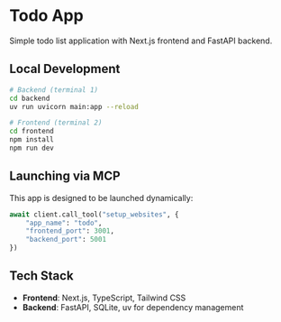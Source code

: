 # Todo App

Simple todo list application with Next.js frontend and FastAPI backend.

## Local Development

```bash
# Backend (terminal 1)
cd backend
uv run uvicorn main:app --reload

# Frontend (terminal 2)  
cd frontend
npm install
npm run dev
```

## Launching via MCP

This app is designed to be launched dynamically:

```python
await client.call_tool("setup_websites", {
    "app_name": "todo",
    "frontend_port": 3001,
    "backend_port": 5001
})
```

## Tech Stack

- **Frontend**: Next.js, TypeScript, Tailwind CSS
- **Backend**: FastAPI, SQLite, uv for dependency management 